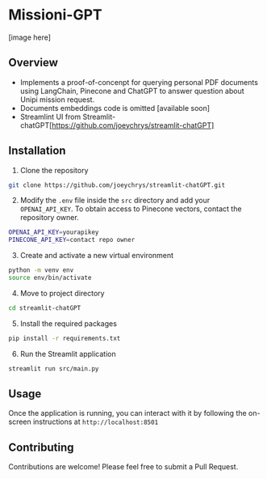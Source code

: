 # Missioni-GPT
[image here]



## Overview
- Implements a proof-of-concenpt for querying personal PDF documents using LangChain, Pinecone and ChatGPT to answer question about Unipi mission request.
- Documents embeddings code is omitted [available soon]
- Streamlint UI from Streamlit-chatGPT[https://github.com/joeychrys/streamlit-chatGPT]

## Installation

1. Clone the repository

```bash
git clone https://github.com/joeychrys/streamlit-chatGPT.git
```

2. Modify the `.env` file inside the `src` directory and add your `OPENAI_API_KEY`. To obtain access to Pinecone vectors, contact the repository owner.

```bash
OPENAI_API_KEY=yourapikey
PINECONE_API_KEY=contact repo owner
```

3. Create and activate a new virtual environment

```bash
python -m venv env
source env/bin/activate
```
4. Move to project directory

```bash
cd streamlit-chatGPT
```

5. Install the required packages

```bash
pip install -r requirements.txt
```

6. Run the Streamlit application

```bash
streamlit run src/main.py
```

## Usage

Once the application is running, you can interact with it by following the on-screen instructions at `http://localhost:8501`

## Contributing

Contributions are welcome! Please feel free to submit a Pull Request.
